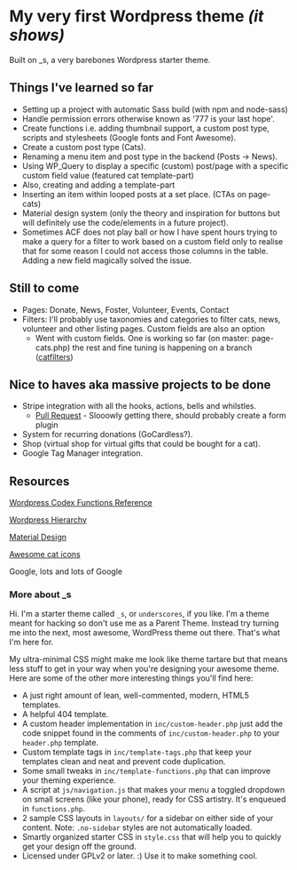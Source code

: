 
# My very first Wordpress theme _(it shows)_

Built on _s, a very barebones Wordpress starter theme.

## Things I've learned so far

* Setting up a project with automatic Sass build (with npm and node-sass)
* Handle permission errors otherwise known as '777 is your last hope'.
* Create functions i.e. adding thumbnail support, a custom post type, scripts and stylesheets (Google fonts and Font Awesome).
* Create a custom post type (Cats).
* Renaming a menu item and post type in the backend (Posts -> News).
* Using WP_Query to display a specific (custom) post/page with a specific custom field value (featured cat template-part)
* Also, creating and adding a template-part
* Inserting an item within looped posts at a set place. (CTAs on page-cats)
* Material design system (only the theory and inspiration for buttons but will definitely use the code/elements in a future project).
* Sometimes ACF does not play ball or how I have spent hours trying to make a query for a filter to work based on a custom field only to realise that for some reason I could not access those columns in the table. Adding a new field magically solved the issue.

## Still to come

* Pages: Donate, News, Foster, Volunteer, Events, Contact
* Filters: I'll probably use taxonomies and categories to filter cats, news, volunteer and other listing pages. Custom fields are also an option
  * Went with custom fields. One is working so far (on master: page-cats.php) the rest and fine tuning is happening on a branch ([catfilters](https://github.com/krisztin/wp-shelter-theme/pull/1))

## Nice to haves aka massive projects to be done

* Stripe integration with all the hooks, actions, bells and whilstles.
  * [Pull Request](https://github.com/krisztin/wp-shelter-theme/pull/2) - Slooowly getting there, should probably create a form plugin
* System for recurring donations (GoCardless?).
* Shop (virtual shop for virtual gifts that could be bought for a cat).
* Google Tag Manager integration.

## Resources

[Wordpress Codex Functions Reference](https://codex.wordpress.org/Function_Reference)

[Wordpress Hierarchy](https://wphierarchy.com/)

[Material Design](https://material.io/)

[Awesome cat icons](https://www.flaticon.com/packs/kitty-avatars-2)

Google, lots and lots of Google


### More about _s

Hi. I'm a starter theme called `_s`, or `underscores`, if you like. I'm a theme meant for hacking so don't use me as a Parent Theme. Instead try turning me into the next, most awesome, WordPress theme out there. That's what I'm here for.

My ultra-minimal CSS might make me look like theme tartare but that means less stuff to get in your way when you're designing your awesome theme. Here are some of the other more interesting things you'll find here:

* A just right amount of lean, well-commented, modern, HTML5 templates.
* A helpful 404 template.
* A custom header implementation in `inc/custom-header.php` just add the code snippet found in the comments of `inc/custom-header.php` to your `header.php` template.
* Custom template tags in `inc/template-tags.php` that keep your templates clean and neat and prevent code duplication.
* Some small tweaks in `inc/template-functions.php` that can improve your theming experience.
* A script at `js/navigation.js` that makes your menu a toggled dropdown on small screens (like your phone), ready for CSS artistry. It's enqueued in `functions.php`.
* 2 sample CSS layouts in `layouts/` for a sidebar on either side of your content.
Note: `.no-sidebar` styles are not automatically loaded.
* Smartly organized starter CSS in `style.css` that will help you to quickly get your design off the ground.
* Licensed under GPLv2 or later. :) Use it to make something cool.
